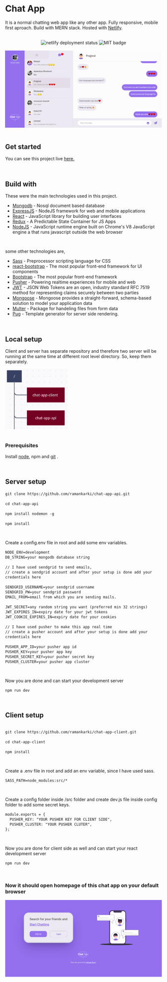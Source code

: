<!-- intro -->
<h1>Chat App</h1>
<p>It is a normal chatting web app like any other app. Fully responsive, mobile first aproach. Build with MERN stack. Hosted with <a href="https://www.netlify.com/" target="_blank">Netlify</a>. </p>

<br>

<!-- badges -->
<div align="center">
  <img src="https://api.netlify.com/api/v1/badges/303df690-7497-42d4-9bff-e472fcc5e4df/deploy-status" alt="netlify deployment status">
  <img src="https://img.shields.io/badge/License-MIT-yellow.svg" alt="MIT badge">
</div>

<br>

<!-- screen shot -->
<div align="center">
  <img src="screenshot.png" alt="screen shot of chat app">
</div>

<br>

<h2>Get started</h2>
<p>You can see this project live <a href="https://raman-chatapp.netlify.app/#/" target="_blank"> here.</a></p>

<br>

## Build with

These were the main technologies used in this project.

- [Mongodb](https://www.mongodb.com/) - Nosql document based database
- [ExpressJS](https://expressjs.com/) - NodeJS framework for web and mobile applications
- [React](https://reactjs.org/) - JavaScript library for building user interfaces
- [Redux](https://redux.js.org/) - A Predictable State Container for JS Apps
- [NodeJS](https://nodejs.org/en/) - JavaScript runtime engine built on Chrome's V8 JavaScript engine a that runs javascript outside the web browser

<br>

some other technologies are,

- [Sass](https://sass-lang.com/) - Preprocessor scripting language for CSS
- [react-bootstrap](https://react-bootstrap.github.io/) - The most popular front-end framework for UI components
- [Bootstrap](https://getbootstrap.com/) - The most popular front-end framework
- [Pusher](https://pusher.com/) - Powering realtime experiences for mobile and web
- [JWT](https://jwt.io/) - JSON Web Tokens are an open, industry standard RFC 7519 method for representing claims securely between two parties
- [Mongoose](https://mongoosejs.com/) - Mongoose provides a straight-forward, schema-based solution to model your application data
- [Multer](https://www.npmjs.com/package/multer) - Package for handeling files from form data
- [Pug](https://pugjs.org/api/getting-started.html) - Template generator for server side rendering.

<br>

<h2>Local setup</h2>
<p>Client and server has separate repository and therefore two server will be running at the same time at different root level directory. So, keep them separately.</p>
<div>
  <img src="folder structure.png" width="200px" alt="folder structure of project">
</div>

<br>

<h3>Prerequisites</h3>

<p>Install <a href="https://nodejs.org/en/" target="_blank">node</a>, npm and <a href="https://git-scm.com/downloads" target="_blank">git</a> .</p>

<br>

<h2>Server setup</h2>

```
git clone https://github.com/ramankarki/chat-app-api.git

cd chat-app-api

npm install nodemon -g

npm install
```

<br>

Create a config.env file in root and add some env variables.

```
NODE_ENV=development
DB_STRING=your mongodb database string

// I have used sendgrid to send emails,
// create a sendgrid account and after your setup is done add your credentials here

SENDGRID_USERNAME=your sendgrid username
SENDGRID_PW=your sendgrid password
EMAIL_FROM=email from which you are sending mails.

JWT_SECRET=any random string you want (preferred min 32 strings)
JWT_EXPIRES_IN=expiry date for your jwt tokens
JWT_COOKIE_EXPIRES_IN=expiry date for your cookies

// I have used pusher to make this app real time
// create a pusher account and after your setup is done add your credentials here

PUSHER_APP_ID=your pusher app id
PUSHER_KEY=your pusher app key
PUSHER_SECRET_KEY=your pusher secret key
PUSHER_CLUSTER=your pusher app cluster
```

<br>

Now you are done and can start your development server

```
npm run dev
```

<br>

<h2>Client setup</h2>

```

git clone https://github.com/ramankarki/chat-app-client.git

cd chat-app-client

npm install
```

<br>

Create a .env file in root and add an env variable, since I have used sass.

```
SASS_PATH=node_modules:src/*
```

<br>

Create a config folder inside /src folder and create dev.js file inside config folder to add some secret keys.

```
module.exports = {
  PUSHER_KEY: "YOUR PUSHER KEY FOR CLIENT SIDE",
  PUSHER_CLUSTER: "YOUR PUSHER CLUTER",
};
```

<br>

Now you are done for client side as well and can start your react development server

```
npm run dev
```

<br>

<h3>Now it should open homepage of this chat app on your default browser</h3>

<div align="center">
  <img src="homepage.png" alt="home page for chat app">
</div>
